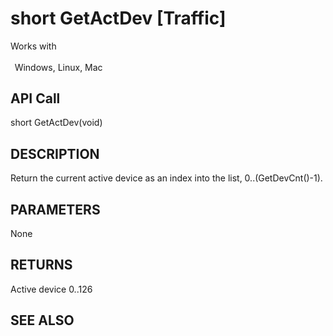 # short GetActDev [Traffic]

Works with <p class="s1" style="padding-top: 2pt;padding-left: 5pt;text-indent: 0pt;text-align: left;"><a name="bookmark18">&zwnj;</a>Windows, Linux, Mac<a name="bookmark19">&zwnj;</a></p>

## API Call
short GetActDev(void)
## DESCRIPTION
Return the current active device as an index into the list, 0..(GetDevCnt()-1).

## PARAMETERS
None

## RETURNS
Active device 0..126

## SEE ALSO

